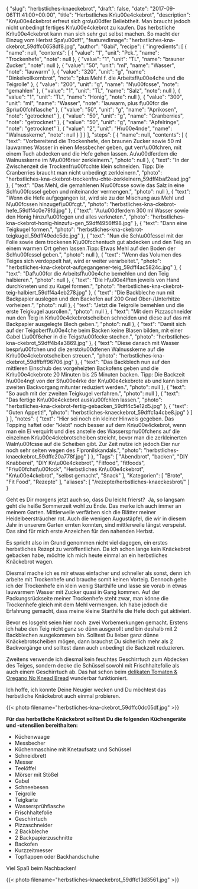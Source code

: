 {
    "slug": "herbstliches-knaeckebrot",
    "draft": false,
    "date": "2017-09-06T11:41:00+00:00",
    "title": "Herbstliches Kn\u00e4ckebrot",
    "description": "Kn\u00e4ckebrot erfreut sich gro\u00dfer Beliebtheit. Man braucht jedoch nicht unbedingt fertiges Kn\u00e4ckebrot zu kaufen. Das herbstliche Kn\u00e4ckebrot kann man sich sehr gut selbst machen. So macht der Einzug vom Herbst Spa\u00df!",
    "featuredImage": "herbstliches-kna-ckebrot_59dffc0658df8.jpg",
    "author": "Gabi",
    "recipe": {
        "ingredients": [
            {
                "name": null,
                "contents": [
                    {
                        "value": "1",
                        "unit": "Pck.",
                        "name": "Trockenhefe",
                        "note": null
                    },
                    {
                        "value": "1",
                        "unit": "TL",
                        "name": "brauner Zucker",
                        "note": null
                    },
                    {
                        "value": "50",
                        "unit": "ml",
                        "name": "Wasser",
                        "note": "lauwarm"
                    },
                    {
                        "value": "320",
                        "unit": "g",
                        "name": "Dinkelvollkornbrot",
                        "note": "plus Mehl f. die Arbeitsfl\u00e4che und die Teigrolle"
                    },
                    {
                        "value": "200",
                        "unit": "g",
                        "name": "N\u00fcsse",
                        "note": "gemahlen"
                    },
                    {
                        "value": "1",
                        "unit": "TL",
                        "name": "Salz",
                        "note": null
                    },
                    {
                        "value": "1",
                        "unit": "TL",
                        "name": "Honig",
                        "note": null
                    },
                    {
                        "value": "300",
                        "unit": "ml",
                        "name": "Wasser",
                        "note": "lauwarm, plus f\u00fcr die Spr\u00fchflasche"
                    },
                    {
                        "value": "50",
                        "unit": "g",
                        "name": "Aprikosen",
                        "note": "getrocknet"
                    },
                    {
                        "value": "50",
                        "unit": "g",
                        "name": "Cranberries",
                        "note": "getrocknet"
                    },
                    {
                        "value": "50",
                        "unit": "g",
                        "name": "Apfelringe",
                        "note": "getrocknet"
                    },
                    {
                        "value": "2",
                        "unit": "H\u00e4nde",
                        "name": "Walnusskerne",
                        "note": null
                    }
                ]
            }
        ],
        "steps": [
            {
                "name": null,
                "contents": [
                    {
                        "text": "Vorbereitend die Trockenhefe, den braunen Zucker sowie 50 ml lauwarmes Wasser in einen Messbecher geben, gut verr\u00fchren, mit einem Tuch abdecken und die Hefe gehen lassen. Au\u00dferdem die Walnusskerne im M\u00f6rser zerkleinern.",
                        "photo": null
                    },
                    {
                        "text": "In der Zwischenzeit die Trockenfr\u00fcchte klein schneiden. Tipp: Die Cranberries braucht man nicht unbedingt zerkleinern.",
                        "photo": "herbstliches-kna-ckebrot-trockenfru-chte-zerkleinern_59dff4baf2ead.jpg"
                    },
                    {
                        "text": "Das Mehl, die gemahlenen N\u00fcsse sowie das Salz in eine Sch\u00fcssel geben und miteinander vermengen.",
                        "photo": null
                    },
                    {
                        "text": "Wenn die Hefe aufgegangen ist, wird sie zu der Mischung aus Mehl und N\u00fcssen hinzugef\u00fcgt.",
                        "photo": "herbstliches-kna-ckebrot-hefe_59dff4c0e79fd.jpg"
                    },
                    {
                        "text": "Au\u00dferdem 300 ml Wasser sowie den Honig hinzuf\u00fcgen und alles verkneten.",
                        "photo": "herbstliches-kna-ckebrot-honig-hinzufu-gen_59dff4956ff98.jpg"
                    },
                    {
                        "text": "Dann eine Teigkugel formen.",
                        "photo": "herbstliches-kna-ckebrot-teigkugel_59dff49edc5dc.jpg"
                    },
                    {
                        "text": "Nun die Sch\u00fcssel mit der Folie sowie dem trockenen K\u00fcchentuch gut abdecken und den Teig an einem warmen Ort gehen lassen.Tipp: Etwas Mehl auf den Boden der Sch\u00fcssel geben.",
                        "photo": null
                    },
                    {
                        "text": "Wenn das Volumen des Teiges sich verdoppelt hat, wird er weiter verarbeitet.",
                        "photo": "herbstliches-kna-ckebrot-aufgegangener-teig_59dff4ac5824c.jpg"
                    },
                    {
                        "text": "Daf\u00fcr die Arbeitsfl\u00e4che bemehlen und den Teig halbieren.",
                        "photo": null
                    },
                    {
                        "text": "Die H\u00e4lften jeweils von Hand durchkneten und zu Kugel formen.",
                        "photo": "herbstliches-kna-ckebrot-teig-halbiert_59dff4a4eb278.jpg"
                    },
                    {
                        "text": "Die Backbleche nun mit Backpapier auslegen und den Backofen auf 200 Grad Ober-\/Unterhitze vorheizen.",
                        "photo": null
                    },
                    {
                        "text": "Jetzt die Teigrolle bemehlen und die erste Teigkugel ausrollen.",
                        "photo": null
                    },
                    {
                        "text": "Mit dem Pizzaschneider nun den Teig in Kn\u00e4ckebrotscheiben schneiden und diese auf das mit Backpapier ausgelegte Blech geben.",
                        "photo": null
                    },
                    {
                        "text": "Damit sich auf der Teigoberfl\u00e4che beim Backen keine Blasen bilden, mit einer Gabel L\u00f6cher in die Teigst\u00fccke stechen.",
                        "photo": "herbstliches-kna-ckebrot_59dff4b4a3869.jpg"
                    },
                    {
                        "text": "Diese danach mit Wasser bespr\u00fchen und die zersto\u00dfenen Walnusskerne auf die Kn\u00e4ckebrotscheiben streuen.",
                        "photo": "herbstliches-kna-ckebrot_59dffbff96706.jpg"
                    },
                    {
                        "text": "Das Backblech nun auf den mittleren Einschub des vorgeheizten Backofens geben und die Kn\u00e4ckebrote 20 Minuten bis 25 Minuten backen. Tipp: Die Backzeit h\u00e4ngt von der St\u00e4rke der  Kn\u00e4ckebrote ab und kann beim zweiten Backvorgang mitunter reduziert werden.",
                        "photo": null
                    },
                    {
                        "text": "So auch mit der zweiten Teigkugel verfahren.",
                        "photo": null
                    },
                    {
                        "text": "Das fertige Kn\u00e4ckebrot ausk\u00fchlen lassen.",
                        "photo": "herbstliches-kna-ckebrot-fertig-gebacken_59dff4c5e12d5.jpg"
                    },
                    {
                        "text": "Guten Appetit!",
                        "photo": "herbstliches-knaeckebrot_59dffc1a4cbe8.jpg"
                    }
                ]
            }
        ],
        "notes": {
            "text": "Hier sei noch ein kleiner Hinweis gegeben. Das Topping haftet oder \"klebt\" noch besser auf dem Kn\u00e4ckebrot, wenn man ein Ei verquirlt und dies anstelle des Wasserspr\u00fchens auf die einzelnen Kn\u00e4ckebrotscheiben streicht, bevor man die zerkleinerten Waln\u00fcsse auf die Scheiben gibt. Zur Zeit nutze ich jedoch Eier nur noch sehr selten wegen des Fipronilskandals.",
            "photo": "herbstliches-knaeckebrot_59dffc20a778f.jpg"
        }
    },
    "Tags": [
        "Abendbrot",
        "backen",
        "DIY Knabberei",
        "DIY Kn\u00e4ckebrot",
        "Fitfood",
        "fitfoods",
        "Fr\u00fchst\u00fcck",
        "Herbstliches Kn\u00e4ckebrot",
        "Kn\u00e4ckebrot",
        "selbst gemacht",
        "Snack"
    ],
    "Kategorien": [
        "Brote",
        "Fit Food",
        "Rezepte"
    ],
    "aliases": [
        "\/rezepte\/herbstliches-knaeckesbrot\/"
    ]
}

Geht es Dir morgens jetzt auch so, dass Du leicht frierst?  Ja, so langsam geht die heiße Sommerzeit wohl zu Ende. Das merke ich auch immer an meinem Garten. Mittlerweile verfärben sich die Blätter meiner Heidelbeersträucher rot. Auch die wenigen Augustäpfel, die wir in diesem Jahr in unserem Garten ernten konnten, sind mittlerweile längst verspeist. Das sind für mich erste Anzeichen für den nahenden Herbst.

Es spricht also im Grund genommen nicht viel dagegen, ein erstes herbstliches Rezept zu veröffentlichen. Da ich schon lange kein Knäckebrot gebacken habe, möchte ich mich heute einmal an ein herbstliches Knäckebrot wagen.

Diesmal mache ich es mir etwas einfacher und schneller als sonst, denn ich arbeite mit Trockenhefe und brauche somit keinen Vorteig. Dennoch gebe ich der Trockenhefe ein klein wenig Starthilfe und lasse sie vorab in etwas lauwarmem Wasser mit Zucker quasi in Gang kommen. Auf der Packungsrückseite meiner Trockenhefe steht zwar, man könne die Trockenhefe gleich mit dem Mehl vermengen. Ich habe jedoch die Erfahrung gemacht, dass meine kleine Starthilfe die Hefe doch gut aktiviert.

Bevor es losgeht seien hier noch  zwei Vorbemerkungen gemacht. Erstens ich habe den Teig nicht ganz so dünn ausgerollt und bin deshalb mit 2 Backblechen ausgekommen bin. Solltest Du lieber ganz dünne Knäckebrotscheiben mögen, dann brauchst Du sicherlich mehr als 2 Backvorgänge und solltest dann auch unbedingt die Backzeit reduzieren.

Zweitens verwende ich diesmal kein feuchtes Geschirrtuch zum Abdecken des Teiges, sondern decke die Schüssel sowohl mit Frischhaltefolie als auch einem Geschirrtuch ab. Das hat schon beim [delikaten Tomaten & Oregano No Knead Bread][1] wunderbar funktioniert.

Ich hoffe, ich konnte Deine Neugier wecken und Du möchtest das herbstliche Knäckebrot auch einmal probieren.

{{< photo filename="herbstliches-kna-ckebrot_59dffc0dc05df.jpg" >}}

**Für das herbstliche Knäckebrot solltest Du die folgenden Küchengeräte und -utensilien bereithalten:**

 * Küchenwaage
 * Messbecher
 * Küchenmaschine mit Knetaufsatz und Schüssel
 * Schneidbrett
 * Messer
 * Teelöffel
 * Mörser mit Stößel
 * Gabel
 * Schneebesen
 * Teigrolle
 * Teigkarte
 * Wassersprühflasche
 * Frischhaltefolie
 * Geschirrtuch
 * Pizzaschneider
 * 2 Backbleche
 * 2 Backpapierzuschnitte
 * Backofen
 * Kurzzeitmesser
 * Topflappen oder Backhandschuhe

Viel Spaß beim Nachbacken!

{{< photo filename="herbstliches-knaeckebrot_59dffc13d3561.jpg" >}}

 [1]: https://kochfokus.de/rezepte/delikates-tomaten-oregano-no-knead-bread/